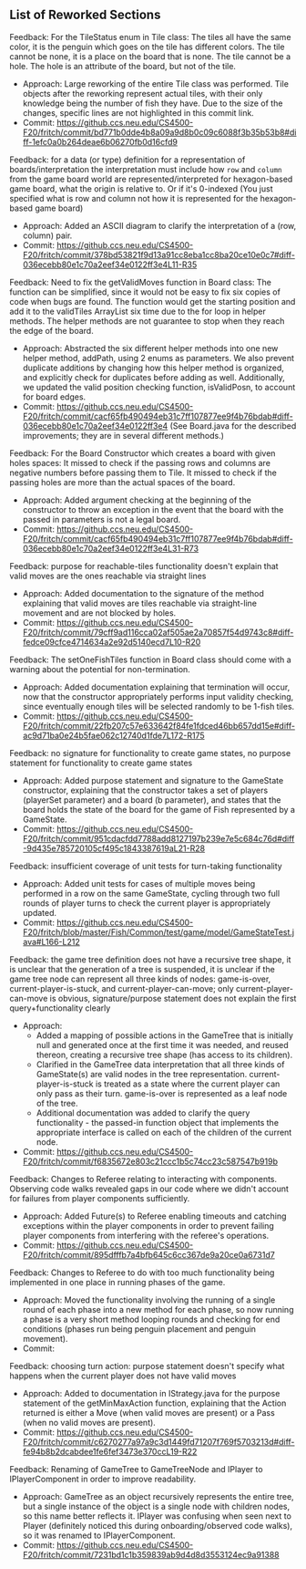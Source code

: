 ## List of Reworked Sections
Feedback: For the TileStatus enum in Tile class: The tiles all have the same color, it is the penguin which
 goes on the tile has different colors. The tile cannot be none, it is a place on the board that is none. The tile
  cannot be a hole. The hole is an attribute of the board, but not of the tile.
- Approach: Large reworking of the entire Tile class was performed. Tile objects after the
 reworking represent actual tiles, with their only knowledge being the number of fish they have. 
 Due to the size of the changes, specific lines are not highlighted in this commit link.
- Commit: https://github.ccs.neu.edu/CS4500-F20/fritch/commit/bd771b0dde4b8a09a9d8b0c09c6088f3b35b53b8#diff-1efc0a0b264deae6b06270fb0d16cfd9

Feedback: for a data (or type) definition for a representation of boards/interpretation 
the interpretation must include how `row` and `column` from the game board world are represented/interpreted
for hexagon-based game board, what the origin is relative to. Or if it's 0-indexed
   (You just specified what is row and column not how it is represented for the hexagon-based game board)
- Approach: Added an ASCII diagram to clarify the interpretation of a (row, column) pair.
- Commit: https://github.ccs.neu.edu/CS4500-F20/fritch/commit/378bd53821f9d13a91cc8eba1cc8ba20ce10e0c7#diff-036ecebb80e1c70a2eef34e0122ff3e4L11-R35

Feedback:  Need to fix the getValidMoves function in Board class: The function can be simplified, since it would not be easy to fix six copies of code when bugs are found. 
The function would get the starting position and add it to the validTiles ArrayList six time
 due to the for loop in helper methods. The helper methods are not guarantee to stop when
  they reach the edge of the board.
- Approach: Abstracted the six different helper methods into one new helper method, addPath, using
 2 enums as parameters. We also prevent duplicate additions by changing how this helper
  method is organized, and explicitly check for duplicates before adding as well. Additionally, we
  updated the valid position checking function, isValidPosn, to account for board edges.
- Commit: https://github.ccs.neu.edu/CS4500-F20/fritch/commit/cacf65fb490494eb31c7ff107877ee9f4b76bdab#diff-036ecebb80e1c70a2eef34e0122ff3e4
(See Board.java for the described improvements; they are in several different methods.)

Feedback: For the Board Constructor which creates a board with given holes spaces:
          It missed to check if the passing rows and columns are negative numbers before passing them to Tile.
          It missed to check if the passing holes are more than the actual spaces of the board.
- Approach: Added argument checking at the beginning of the constructor to throw an exception in
 the event that the board with the passed in parameters is not a legal board.
- Commit: https://github.ccs.neu.edu/CS4500-F20/fritch/commit/cacf65fb490494eb31c7ff107877ee9f4b76bdab#diff-036ecebb80e1c70a2eef34e0122ff3e4L31-R73

Feedback: purpose for reachable-tiles functionality doesn't explain that valid moves
            are the ones reachable via straight lines
- Approach: Added documentation to the signature of the method explaining that valid moves are
 tiles reachable via straight-line movement and are not blocked by holes.
- Commit: https://github.ccs.neu.edu/CS4500-F20/fritch/commit/79cff9ad116cca02af505ae2a70857f54d9743c8#diff-fedce09cfce4714634a2e92d5140ecd7L10-R20

Feedback: The setOneFishTiles function in Board class should come with a warning about the potential for non-termination.
- Approach: Added documentation explaining that termination will occur, now that the constructor
 appropriately performs input validity checking, since eventually enough tiles will be selected
  randomly to be 1-fish tiles.
- Commit: https://github.ccs.neu.edu/CS4500-F20/fritch/commit/22fb207c57e633642f84fe1fdced46bb657dd15e#diff-ac9d71ba0e24b5fae062c12740d1fde7L172-R175

Feedback: no signature for functionality to create game states, no purpose statement for functionality to create game states
- Approach: Added purpose statement and signature to the GameState constructor, explaining that
 the constructor takes a set of players (playerSet parameter) and a board (b parameter), and
  states that the board holds the state of the board for the game of Fish represented by a
   GameState.
- Commit: https://github.ccs.neu.edu/CS4500-F20/fritch/commit/951cdacfdd7788add8127197b239e7e5c684c76d#diff-9d435e785720105cf495c1843387619aL21-R28

Feedback: insufficient coverage of unit tests for turn-taking functionality
- Approach: Added unit tests for cases of multiple moves being performed in a row on the same
 GameState, cycling through two full rounds of player turns to check the current player is
  appropriately updated.
- Commit: https://github.ccs.neu.edu/CS4500-F20/fritch/blob/master/Fish/Common/test/game/model/GameStateTest.java#L166-L212

Feedback: the game tree definition does not have a recursive tree shape, it is unclear that the
 generation of a tree is suspended, it is unclear if the game tree node can represent all three kinds of nodes:
 game-is-over, current-player-is-stuck, and current-player-can-move;  only current-player-can-move
  is obvious, signature/purpose statement does not explain the first query+functionality clearly
- Approach: 
    - Added a mapping of possible actions in the GameTree that is initially null and
 generated once at the first time it was needed, and reused thereon, creating a recursive tree
  shape (has access to its children). 
    - Clarified in the GameTree data interpretation that all
   three kinds of GameState(s) are valid nodes in the tree representation. current-player-is-stuck
    is treated as a state where the current player can only pass as their turn. game-is-over is
     represented as a leaf node of the tree. 
    - Additional documentation was added to clarify the
      query functionality - the passed-in function object that implements the appropriate interface
       is called on each of the children of the current node.
- Commit: https://github.ccs.neu.edu/CS4500-F20/fritch/commit/f6835672e803c21ccc1b5c74cc23c587547b919b

Feedback: Changes to Referee relating to interacting with components. Observing code walks
 revealed gaps in our code where we didn't account for failures from player components sufficiently.
- Approach: Added Future(s) to Referee enabling timeouts and catching exceptions within the player
 components in order to prevent failing player components from interfering with the referee's
  operations. 
- Commit: https://github.ccs.neu.edu/CS4500-F20/fritch/commit/895dfffb7a4bfb645c6cc367de9a20ce0a6731d7

Feedback: Changes to Referee to do with too much functionality being implemented in one place in
 running phases of the game.
- Approach: Moved the functionality involving the running of a single round of each phase into a
 new method for each phase, so now running a phase is a very short method looping rounds and
  checking for end conditions (phases run being penguin placement and penguin movement).
- Commit:  

Feedback: choosing turn action: purpose statement doesn't specify what happens when the current player does not have valid moves
- Approach: Added to documentation in IStrategy.java for the purpose statement of the
 getMinMaxAction function, explaining that the Action returned is either a Move (when valid moves
  are present) or a Pass (when no valid moves are present).
- Commit: https://github.ccs.neu.edu/CS4500-F20/fritch/commit/c6270277a97a9c3d1449fd71207f769f5703213d#diff-fe94b8b2dcabdee1fe6fef3473e370ccL19-R22

Feedback: Renaming of GameTree to GameTreeNode and IPlayer to IPlayerComponent in order to
 improve readability. 
- Approach: GameTree as an object recursively represents the entire tree, but a single
  instance of the object is a single node with children nodes, so this name better reflects it. 
  IPlayer was confusing when seen next to Player (definitely noticed this during onboarding/observed
   code walks), so it was renamed to IPlayerComponent. 
- Commit: https://github.ccs.neu.edu/CS4500-F20/fritch/commit/7231bd1c1b359839ab9d4d8d3553124ec9a91388